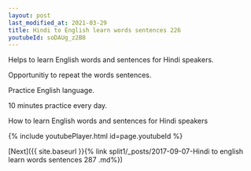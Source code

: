 ```yaml
---
layout: post
last_modified_at: 2021-03-29
title: Hindi to English learn words sentences 226 
youtubeId: soDAUg_z2B8
---
```

 
 
Helps to learn English words and sentences for Hindi speakers.

Opportunitiy to repeat the words sentences. 

Practice English language. 
 
10 minutes practice every day. 
 
How to learn English words and sentences for Hindi speakers 
 
{% include youtubePlayer.html id=page.youtubeId %}
 
 
[Next]({{ site.baseurl }}{% link  split1/_posts/2017-09-07-Hindi to english learn words sentences 287 .md%})
 
